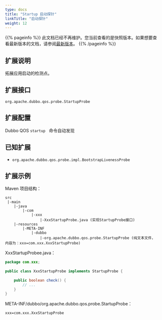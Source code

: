 ```yaml
---
type: docs
title: "Startup 启动探针"
linkTitle: "启动探针"
weight: 12
---
```


{{% pageinfo %}} 此文档已经不再维护。您当前查看的是快照版本。如果想要查看最新版本的文档，请参阅[最新版本](/zh/docs3-v2/java-sdk/reference-manual/spi/description/startup/)。
{{% /pageinfo %}}

## 扩展说明


拓展应用启动的检测点。


## 扩展接口


`org.apache.dubbo.qos.probe.StartupProbe`


## 扩展配置


Dubbo QOS `startup`   命令自动发现


## 已知扩展


- `org.apache.dubbo.qos.probe.impl.BootstrapLivenessProbe`



## 扩展示例


Maven 项目结构：


```
src
 |-main
    |-java
        |-com
            |-xxx
                |-XxxStartupProbe.java (实现StartupProbe接口)
    |-resources
        |-META-INF
            |-dubbo
                |-org.apache.dubbo.qos.probe.StartupProbe (纯文本文件，内容为：xxx=com.xxx.XxxStartupProbe)
```


XxxStartupProbee.java：


```java
package com.xxx;
 
public class XxxStartupProbe implements StartupProbe {
    
    public boolean check() {
        // ...
    }
}
```


META-INF/dubbo/org.apache.dubbo.qos.probe.StartupProbe：


```
xxx=com.xxx.XxxStartupProbe
```


